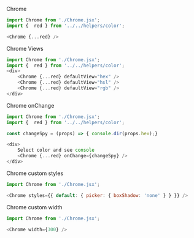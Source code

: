 Chrome
```js
import Chrome from './Chrome.jsx';
import {  red } from '../../helpers/color';

<Chrome {...red} />
```

Chrome Views
```js
import Chrome from './Chrome.jsx';
import {  red } from '../../helpers/color';
<div>
    <Chrome {...red} defaultView="hex" />
    <Chrome {...red} defaultView="hsl" />
    <Chrome {...red} defaultView="rgb" />
</div>
```

Chrome onChange
```js
import Chrome from './Chrome.jsx';
import {  red } from '../../helpers/color';

const changeSpy = (props) => { console.dir(props.hex);}

<div>
    Select color and see console
    <Chrome {...red} onChange={changeSpy} />
</div>
```

Chrome custom styles
```js
import Chrome from './Chrome.jsx';

<Chrome styles={{ default: { picker: { boxShadow: 'none' } } }} />
```

Chrome custom width
```js
import Chrome from './Chrome.jsx';

<Chrome width={300} />
```
